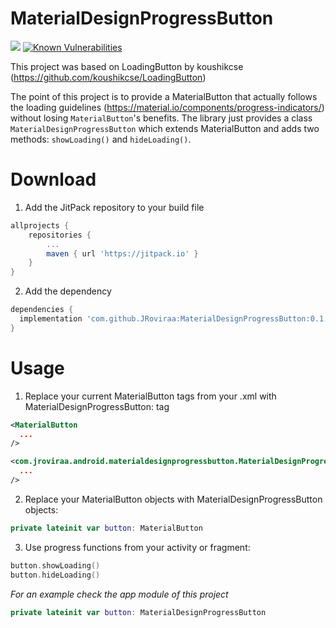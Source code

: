 # MaterialDesignProgressButton

[![](https://jitpack.io/v/JRoviraa/MaterialDesignProgressButton.svg)](https://jitpack.io/#JRoviraa/MaterialDesignProgressButton)
[![Known Vulnerabilities](https://snyk.io/test/github/JRoviraa/MaterialDesignProgressButton/badge.svg?targetFile=materialdesignprogressbutton/build.gradle)](https://snyk.io/test/github/JRoviraa/MaterialDesignProgressButton?targetFile=materialdesignprogressbutton/build.gradle)

This project was based on LoadingButton by koushikcse (https://github.com/koushikcse/LoadingButton)

The point of this project is to provide a MaterialButton that actually follows the loading guidelines (https://material.io/components/progress-indicators/) without losing `MaterialButton`'s benefits. The library just provides a class `MaterialDesignProgressButton` which extends MaterialButton and adds two methods: `showLoading()` and `hideLoading()`.


# Download


1. Add the JitPack repository to your build file 

```groovy
allprojects {
	repositories {
		...
		maven { url 'https://jitpack.io' }
	}
}
```

2. Add the dependency

```groovy
dependencies {
  implementation 'com.github.JRoviraa:MaterialDesignProgressButton:0.1.1'
}
```

# Usage

1. Replace your current MaterialButton tags from your .xml with MaterialDesignProgressButton: tag

```xml
<MaterialButton
  ...
/>
```

  

```xml
<com.jroviraa.android.materialdesignprogressbutton.MaterialDesignProgressButton
  ...
/>
```

2. Replace your MaterialButton objects with MaterialDesignProgressButton objects:

```kotlin
private lateinit var button: MaterialButton
```

3. Use progress functions from your activity or fragment:
```kotlin
button.showLoading()
button.hideLoading()
```

_For an example check the app module of this project_
  

```kotlin
private lateinit var button: MaterialDesignProgressButton
```
